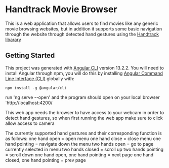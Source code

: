 # Handtrack Movie Browser

This is a web application that allows users to find movies like any generic movie browsing websites, but in addition it supports some basic navigation through the website through detected hand gestures using the [Handtrack libarary](https://github.com/victordibia/handtrack.js/)
 
## Getting Started

This project was generated with [Angular CLI](https://github.com/angular/angular-cli) version 13.2.2. You will need to install Angular through npm, you will do this by installing [Angular Command Line Interface (CLI)](https://angular.io/cli) globally with:

`npm install -g @angular/cli` 

run 'ng serve --open' and the program should open on your local browser `http://localhost:4200/

This web app needs the browser to have access to your webcam in order to detect hand gestures, so when first running the web app make sure to click allow access to camera

The currently supported hand gestures and their corresponding function is as follows:
one hand open = open menu
one hand close = close menu
one hand pointing = navigate down the menu
two hands open = go to page currently selected in menu
two hands closed = scroll up
two hands pointing = scroll down
one hand open, one hand pointing = next page
one hand closed, one hand pointing = prev page

